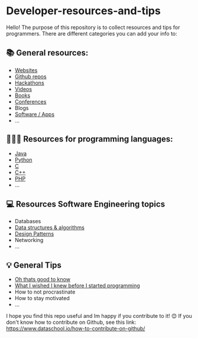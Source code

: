 # Developer-resources-and-tips
Hello! The purpose of this repository is to collect resources and tips for programmers. There are different categories you can add your info to:

## 📚 General resources:
- [Websites](https://github.com/Lumary2/Developer-resources-and-tips-collection/blob/main/General_resources/websites.md)
- [Github repos](https://github.com/Lumary2/Developer-resources-and-tips-collection/blob/main/General_resources/Github_repos.md)
- [Hackathons](https://github.com/Lumary2/Developer-resources-and-tips/blob/main/General_resources/hackathons.md)
- [Videos](https://github.com/Lumary2/Developer-resources-and-tips-collection/blob/main/General_resources/videos.md)
- [Books](General_resources/books.md)
- [Conferences](General_resources/conferences.md)
- Blogs
- [Software / Apps](https://github.com/Lumary2/Developer-resources-and-tips-collection/blob/main/General_resources/software.md)
- ...

## 👩🏻‍💻 Resources for programming languages:
- [Java](https://github.com/Lumary2/Developer-resources-and-tips-collection/blob/main/Resources_for_programming_languages/Java.md)
- [Python](Genereal_resources/../Resources_for_programming_languages/Python.md)
- [C](General_resources../../Resources_for_programming_languages/C.md)  
- [C++](Genereal_resources/../Resources_for_programming_languages/C++.md)
- [PHP](https://github.com/Lumary2/Developer-resources-and-tips-collection/blob/main/Resources_for_programming_languages/Php.md)
- …

## 💻 Resources Software Engineering topics
- Databases
- [Data structures & algorithms](https://github.com/Lumary2/Developer-resources-and-tips-collection/blob/main/Resources_Software_Engineering_topics/Data_structures_and_algorithms.md)
- [Design Patterns](https://github.com/Lumary2/Developer-resources-and-tips-collection/blob/main/Resources_Software_Engineering_topics/Design_Patterns.md)
- Networking
- …

## 💡 General Tips
- [Oh thats good to know](https://github.com/Lumary2/Developer-resources-and-tips-collection/blob/main/General_Tips/Oh_thats_good_to_know.md)
- [What I wished I knew before I started programming](General_Tips/What_I_wished_I_knew_before_I_started_programming.md)
- How to not procrastinate
- How to stay motivated
- ...

I hope you find this repo useful and Im happy if you contribute to it! 😊 If you don't know how to contribute on Github, see this link: https://www.dataschool.io/how-to-contribute-on-github/
